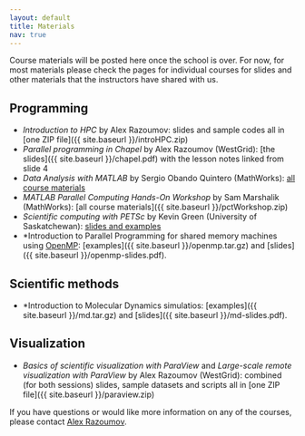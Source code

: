 ```yaml
---
layout: default
title: Materials
nav: true
---
```


Course materials will be posted here once the school is over. For now, for most materials please check
the pages for individual courses for slides and other materials that the instructors have shared with us.

## Programming

- *Introduction to HPC* by Alex Razoumov: slides and sample codes all in [one ZIP file]({{ site.baseurl
  }}/introHPC.zip)
- *Parallel programming in Chapel* by Alex Razoumov (WestGrid): [the slides]({{ site.baseurl
  }}/chapel.pdf) with the lesson notes linked from slide 4
- *Data Analysis with MATLAB* by Sergio Obando Quintero (MathWorks):
  [all course materials](https://owncloud.westgrid.ca/index.php/s/Nj6IThSXSxtmTdK/download)
- *MATLAB Parallel Computing Hands-On Workshop* by Sam Marshalik (MathWorks): [all course materials]({{
  site.baseurl }}/pctWorkshop.zip)
- *Scientific computing with PETSc* by Kevin Green (University of Saskatchewan): <a
  href="https://github.com/kevinrichardgreen/petsc_westgrid_workshop" target="_blank">slides and
  examples</a>
- *Introduction to Parallel Programming for shared memory machines using <a href="https://www.openmp.org/" target="_blank">OpenMP</a>: [examples]({{ site.baseurl }}/openmp.tar.gz) and [slides]({{ site.baseurl }}/openmp-slides.pdf).

## Scientific methods

- *Introduction to Molecular Dynamics simulatios: [examples]({{ site.baseurl }}/md.tar.gz) and [slides]({{ site.baseurl }}/md-slides.pdf).

## Visualization

- *Basics of scientific visualization with ParaView* and *Large-scale remote visualization with ParaView*
  by Alex Razoumov (WestGrid): combined (for both sessions) slides, sample datasets and scripts all in
  [one ZIP file]({{ site.baseurl }}/paraview.zip)

If you have questions or would like more information on any of the courses, please contact
[Alex Razoumov](mailto:alex.razoumov@westgrid.ca).
